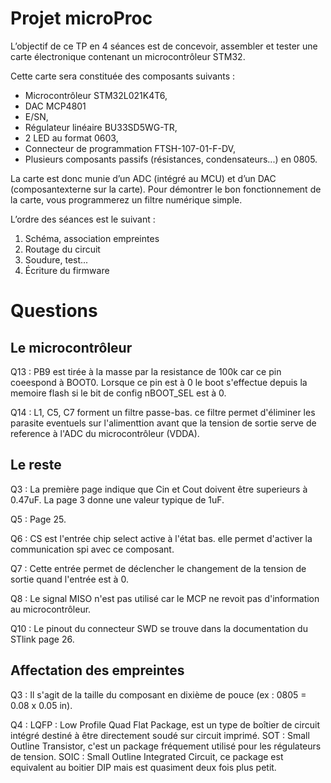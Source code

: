 # Projet microProc
 L’objectif de ce TP en 4 séances est de concevoir, assembler et tester une carte électronique contenant un microcontrôleur STM32. 
 
 Cette carte sera constituée des composants suivants :
 - Microcontrôleur STM32L021K4T6,
 - DAC MCP4801
 - E/SN,
 - Régulateur linéaire BU33SD5WG-TR,
 - 2 LED au format 0603,
 - Connecteur de programmation FTSH-107-01-F-DV,
 - Plusieurs composants passifs (résistances, condensateurs...) en 0805.
 
 La carte est donc munie d’un ADC (intégré au MCU) et d’un DAC (composantexterne sur la carte). Pour démontrer le bon fonctionnement de la carte, vous programmerez un filtre numérique simple.
 
 L’ordre des séances est le suivant :
 1. Schéma, association empreintes
 2. Routage du circuit
 3. Soudure, test...
 4. Écriture du firmware

# Questions 
## Le microcontrôleur
Q13 : PB9 est tirée à la masse par la resistance de 100k car ce pin coeespond à BOOT0.
      Lorsque ce pin est à 0 le boot s'effectue depuis la memoire flash si le bit de config nBOOT_SEL est à 0.

Q14 : L1, C5, C7 forment un filtre passe-bas. ce filtre permet d'éliminer les parasite eventuels sur l'alimenttion avant que la tension de sortie serve de reference à l'ADC du microcontrôleur (VDDA).

## Le reste 
Q3 : La première page indique que Cin et Cout doivent être superieurs à 0.47uF. La page 3 donne une valeur typique de 1uF.

Q5 : Page 25.

Q6 : CS est l'entrée chip select active à l'état bas. elle permet d'activer la communication spi avec ce composant.

Q7 : Cette entrée permet de déclencher le changement de la tension de sortie quand l'entrée est à 0.

Q8 : Le signal MISO n'est pas utilisé car le MCP ne revoit pas d'information au microcontrôleur.

Q10 : Le pinout du connecteur SWD se trouve dans la documentation du STlink page 26.

## Affectation des empreintes

Q3 : Il s'agit de la taille du composant en dixième de pouce (ex : 0805 = 0.08 x 0.05 in).

Q4 : 	LQFP : Low Profile Quad Flat Package, est un type de boîtier de circuit intégré destiné à être directement soudé sur circuit imprimé.
	SOT : Small Outline Transistor, c'est un package fréquement utilisé pour les régulateurs de tension.
	SOIC : Small Outline Integrated Circuit, ce package est equivalent au boitier DIP mais est quasiment deux fois plus petit.




